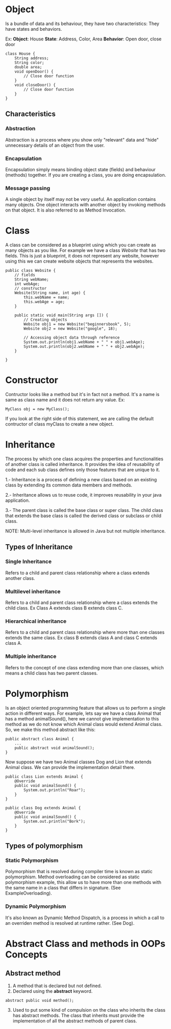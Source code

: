 # Object
Is a bundle of data and its behaviour, they have two characteristics: They have states and behaviors.

Ex:
**Object**: House
**State**: Address, Color, Area
**Behavior**: Open door, close door

```
class House {
    String address;
    String color;
    double area;
    void openDoor() {
        // Close door function
    }
    void closeDoor() {
        // Close door function
    }
}
```

## Characteristics
### Abstraction
Abstraction is a process where you show only "relevant" data and "hide" unnecessary details of an object from the user.

### Encapsulation
Encapsulation simply means binding object state (fields) and behaviour (methods) together. If you are creating a class, you are doing encapsulation.

### Message passing
A single object by itself may not be very useful. An application contains many objects. One object interacts with another object by invoking methods on that object. It is also referred to as Method Invocation.

# Class
A class can be considered as a blueprint using which you can create as many objects as you like.
For example we have a class *Website* that has two fields. This is just a blueprint, it does not represent any website, however using this we can create website objects that represents the websites.

```
public class Website {
    // fields
    String webName;
    int webAge;
    // constructor
    Website(String name, int age) {
        this.webName = name;
        this.webAge = age;
    }

    public static void main(String args []) {
        // Creating objects
        Website obj1 = new Website("beginnersbook", 5);
        Website obj2 = new Website("google", 18);

        // Accessing object data through reference
        System.out.println(obj1.webName + " " + obj1.webAge);
        System.out.println(obj2.webName + " " + obj2.webAge);
    }

}
```

# Constructor
Contructor looks like a method but it's in fact not a method. It's a name is same as class name and it does not return any value.
Ex:
```
MyClass obj = new MyClass();
```
If you look at the right side of this statement, we are calling the default contructor of class myClass to create a new object.

# Inheritance
The process by which one class acquires the properties and functionalities of another class is called inheritance. It provides the idea of reusability of code and each sub class defines only those features that are unique to it.

1.- Inheritance is a process of defining a new class based on an existing class by extending its common data members and methods.

2.- Inheritance allows us to reuse code, it improves reusability in your java application.

3.- The parent class is called the base class or super class. The child class that extends the base class is called the derived class or subclass or child class.


NOTE: Multi-level inheritance is allowed in Java but not multiple inheritance.

## Types of Inheritance

### Single Inheritance
Refers to a child and parent class relationship where a class extends another class.
### Multilevel inheritance
Refers to a child and parent class relationship where a class extends the child class. Ex Class A extends class B extends class C.
### Hierarchical inheritance
Refers to a child and parent class relationship where more than one classes extends the same class. Ex class B extends class A and class C extends class A.
### Multiple inheritance
Refers to the concept of one class extending more than one classes, which means a child class has two parent classes.

# Polymorphism
Is an object oriented programming feature that allows us to perform a single action in different ways. For example, lets say we have a class Animal that has a method animalSound(), here we cannot give implementation to this method as we do not know which Animal class would extend Animal class.
So, we make this method abstract like this:

```
public abstract class Animal {
    ...
    public abstract void animalSound();
}
```
Now suppose we have two Animal classes Dog and Lion that extends Animal class. We can provide the implementation detail there.

```
public class Lion extends Animal {
    @Override
    public void animalSound() {
        System.out.println("Roar");
    }
}

public class Dog extends Animal {
    @Override
    public void animalSound() {
        System.out.println("Bork");
    }
}
```

## Types of polymorphism

### Static Polymorphism

Polymorphism that is resolved during compiler time is known as static polymorphism.
Method overloading can be considered as static polymorphism example, this allow us to have more than one methods with the same name in a class that differs in signature. (See ExampleOverloading).

### Dynamic Polymorphism
It's also known as Dynamic Method Dispatch, is a process in which a call to an overriden method is resolved at runtime rather. (See Dog).

# Abstract Class and methods in OOPs Concepts

## Abstract method
1) A method that is declared but not defined.
2) Declared using the **abstract** keyword.
```
abstract public void method();
```
3) Used to put some kind of compulsion on the class who inherits the class has abstract methods. The class that inherits must provide the implementation of all the abstract methods of parent class.
